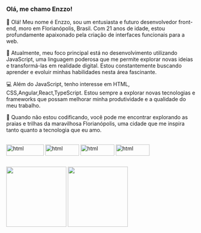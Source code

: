### Olá, me chamo Enzzo!
👋 Olá! Meu nome é Enzzo, sou um entusiasta e futuro desenvolvedor front-end, moro em Florianópolis, Brasil. Com 21 anos de idade, estou profundamente apaixonado pela criação de interfaces funcionais para a web.

🚀 Atualmente, meu foco principal está no desenvolvimento utilizando JavaScript, uma linguagem poderosa que me permite explorar novas ideias e transformá-las em realidade digital. Estou constantemente buscando aprender e evoluir minhas habilidades nesta área fascinante.

💻 Além do JavaScript, tenho interesse em HTML, CSS,Angular,React,TypeScript. Estou sempre a explorar novas tecnologias e frameworks que possam melhorar minha produtividade e a qualidade do meu trabalho.

🌴 Quando não estou codificando, você pode me encontrar explorando as praias e trilhas da maravilhosa Florianópolis, uma cidade que me inspira tanto quanto a tecnologia que eu amo.

##
<div>
          
<img align="center" alt="html" height="30" width="100" src="https://img.shields.io/badge/JavaScript-F7DF1E?style=for-the-badge&logo=javascript&logoColor=black">
<img align="center" alt="html" height="30" width="90" src="https://img.shields.io/badge/HTML5-E34F26?style=for-the-badge&logo=html5&logoColor=white" />
<img align="center" alt="html" height="30" width="90" src="https://img.shields.io/badge/CSS3-1572B6?style=for-the-badge&logo=css3&logoColor=white"/>
<img align="center" alt="html" height="30" width="90" src="https://img.shields.io/badge/Node.js-43853D?style=for-the-badge&logo=node.js&logoColor=white"/>

</div>

##
<div align="left">
  <img height="160em" src="https://github-readme-stats-git-masterrstaa-rickstaa.vercel.app/api?username=EnzzoNatan&count_private=true&show_icons=true&theme=chartreuse-dark"/>
  <img height="160em" src="https://github-readme-stats.vercel.app/api/top-langs/?username=EnzzoNatan&hide_progress=true&theme=chartreuse-dark"/>
</div>

